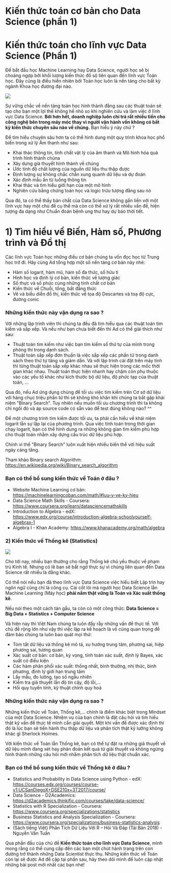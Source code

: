 # Kiến thức toán cơ bản cho Data Science (phần 1)



# Kiến thức toán cho lĩnh vực Data Science (Phần 1)

Để bắt đầu học Machine Learning hay Data Science, người học sẽ bị choáng ngợp bởi khối lượng kiến thức đồ sộ liên quan đến lĩnh vực Toán học. Đây cũng là điều hiển nhiên bởi Toán học luôn là nền tảng cho bất kỳ ngành Khoa học đương đại nào.

![](https://149695847.v2.pressablecdn.com/wp-content/uploads/2019/01/Data-science-without-mathematics.jpg)

Sự vững chắc về nền tảng toán học hình thành đằng sau các thuật toán sẽ tạo cho bạn một lợi thế không hề nhỏ so khi nghiên cứu và làm việc ở lĩnh vực Data Science. **Bởi hơn hết, doanh nghiệp luôn chỉ trả rất nhiều tiền cho công nghệ bên trong máy móc thay vì người vận hành vốn không có bất kỳ kiến thức chuyên sâu nào về chúng.** Bạn hiểu ý này chứ  ?

Để tìm hiểu chuyên sâu hơn ta có thể hình dung một quy trình khoa học phổ biến trong xử lý Âm thanh như sau:
  - Khai thác thông tin, tính chất vật lý của âm thanh và Mô hình hóa quá trình hình thành chúna
  - Xây dựng giả thuyết hình thành về chúng
  - Ước tính độ chất lượng của nguồn dữ liệu thu thập được
  - Định lượng sự không chắc chắn xung quanh dữ liệu và dự đoán
  - Xác định mẫu ẩn từ luồng thông tin
  - Khai thác và tìm hiểu giới hạn của một mô hình
  - Nghiên cứu bằng chứng toán học và logic trừu tượng đằng sau nó

Qua đó, ta có thể thấy bản chất của Data Science không gắn liền với một lĩnh vực hay một chủ đề cụ thể mà còn có thể xử lý rất nhiều vấn đề, hiện tượng đa dạng như Chuẩn đoán bệnh ung thư hay dự báo thời tiết.

# 1) Tìm hiểu về Biến, Hàm số, Phương trình và Đồ thị

Các lĩnh vực Toán học những điều cơ bản chúng ta vốn đọc học từ Trung học trở đi. Hãy cùng Ad tổng hợp một số nền tảng cơ bản này nhé:
- Hàm số logarit, hàm mũ, hàm số đa thức, số hữu tỉ
- Hình học và định lý cơ bản, kiến thức về lượng giác
- Số thực và số phức cùng những tính chất cơ bản
- Kiến thức về Chuỗi, tổng, bất đẳng thức
- Vẽ và biểu diễn đồ thị, kiến thức về tọa độ Descartes và toạ độ cực, đường conic

### Những kiến thức này vận dụng ra sao ?

Với những lập trình viên thì chúng ta đều đã tìm hiểu qua các thuật toán tìm kiếm và sắp xếp. Và nếu như bạn chưa biết đến thì Ad có thể giải thích như sau:
- Thuật toán tìm kiếm như việc bạn tìm kiếm số thứ tự của mình trong phòng thi trong danh sách. 
- Thuật toán sắp xếp đơn thuần là việc sắp xếp các phần tử trong danh sách theo thứ tự tăng và giảm dần. Và với lập trình cài đặt trên máy tính thì từng thuật toán sắp xếp khác nhau sẽ thực hiện trong các mốc thời gian khác nhau. Thuật toán thực hiện nhanh hay chậm còn phụ thuộc vào các yếu tố khác như kích thước bộ dữ liệu, độ phức tạp của thuật toán, ...

Qua đó, nếu Ad ứng dụng chúng để tối ưu việc tìm kiếm trên Cơ sở dữ liệu với hàng chục triệu phần tử thì sẽ không khó khăn khi chúng ta bắt gặp khái niệm "Binary Search". Tuy nhiên nếu muốn tối ưu chương trình thì ta không chỉ ngồi đó và áp source code có sẵn vào để test đúng không nào? ^^

Để một chương trình tìm kiếm được tối ưu, ta phải cần hiểu về khái niệm logarit lẫn sự lặp lại của phương trình. Qua việc tính toán trong thời gian chạy logarit, bạn có thể hình dung ra những không gian tìm kiếm phù hợp cho thuật toán nhằm xây dựng cấu trúc dữ liệu phù hợp.

Chính vì thế "Binary Search" luôn xuất hiện nhiều biến thể với hiệu suất ngày càng tăng.

Tham khảo Binary search Algorithm: https://en.wikipedia.org/wiki/Binary_search_algorithm

### Bạn có thể bổ sung kiến thức về Toán ở đâu ?

- Website Machine Learning cơ bản: https://machinelearningcoban.com/math/#luu-y-ve-ky-hieu
- Data Science Math Skills - Coursera: https://www.coursera.org/learn/datasciencemathskills
- Introduction to Algebra - edX: \
https://www.edx.org/course/introduction-algebra-schoolyourself-algebrax-1
- Algebra I - Khan Academy: https://www.khanacademy.org/math/algebra

### 2) Kiến thức về Thống kê (Statistics)

![](https://online.stat.psu.edu/statprogram/sites/statprogram/files/2018-08/statistics-review.jpg)

Cho tới nay, nhiều bạn thường cho rằng Thống kê chủ yếu thuộc về phạm trù Kinh tế. Nhưng có lẽ bạn sẽ bất ngờ thực sự vì chúng liên quan đến Data Science rất nhiều là đằng khác. 

Có thể nói nếu bạn đã theo lĩnh vực Data Science việc hiểu biết Lập trìn hay ngôn ngữ cũng chỉ là công cụ. Cái cốt lõi mà người học Data Science lẫn Machine Learning (Máy học) **phải nắm thật vững là Toán và Xác suất thống kê**.

Nếu nói theo một cách tán gẫu, ta còn có một công thức: 
**Data Science = Big Data + Statistics + Computer Science**

Và hiện nay thì Việt Nam chúng ta luôn đầy rẫy những vấn đề thực tế. Với chủ đề rộng lớn như vậy thì việc lập ra kế hoạch là vô cùng quan trọng để đảm bảo chúng ta luôn bao quát mọi thứ:
- Tóm tắt dữ liệu và thống kê mô tả, xu hướng trung tâm, phương sai, hiệp phương sai, tương quan
- Xác suất cơ bản: cơ bản, kỳ vọng, tính toán xác suất, định lý Bayes, xác suất có điều kiện
- Các hàm phân phối xác suất: thống nhất, bình thường, nhị thức, bình phương, định lý giới hạn trung tâm
- Lấy mẫu, đo lường, tạo số ngẫu nhiên
- Kiểm tra giả thuyết lẫn độ tin cậy, độ lỗi,...
- Hồi quy tuyến tính, kỹ thuật chính quy hoá

### Những kiến thức này vận dụng ra sao ?

Những kiến thức về Toán, Thống kê,... chính là điểm khác biệt trong Mindset của một Data Science. Nhiệm vụ của bạn chính là đặt câu hỏi và tìm hiểu thật kỹ vấn đề thực tế mình cần giải quyết. Một khi vấn đề được xác định thì đó là lúc bạn sẽ tiến hành thu thập dữ liệu và phân tích thật kỹ lưỡng không khác gì Sherlock Holmes.

Với kiến thức về Toán lẫn Thống kê, bạn có thể tự đặt ra những giả thuyết về dữ liệu mình đang xét hay phán đoán kết quả từ giải thuyết và không ngừng hình thành những câu hỏi mới nhằm phân tích dữ liệu thật chuẩn xác.

### Bạn có thể bổ sung kiến thức về Thống kê ở đâu ?

- Statistics and Probability in Data Science using Python - edX: \
https://courses.edx.org/courses/course-v1:UCSanDiegoX+DSE210x+3T2017/course/
- Data Science - D2Academics: https://d2academics.thinkific.com/courses/take/data-science/
- Statistics with R Specialization - Coursera: https://www.coursera.org/specializations/statistics
- Business Statistics and Analysis Specialization - Coursera: \
https://www.coursera.org/specializations/business-statistics-analysis
- (Sách tiếng Việt) Phân Tích Dữ Liệu Với R – Hỏi Và Đáp (Tái Bản 2018) - Nguyễn Văn Tuấn

Qua phần đầu của chủ đề **Kiến thức toán cho lĩnh vực Data Science**, mình mong rằng có thể cung cấp đến các bạn một chút hành trang trên con đường trở thành những Data Scientist thực thụ. Những kiến thức về Toán còn lại sẽ được Ad đề cập tại phần sau, hãy theo dõi mình để luôn cập nhật những bài post mới nhất các bạn nhé!



